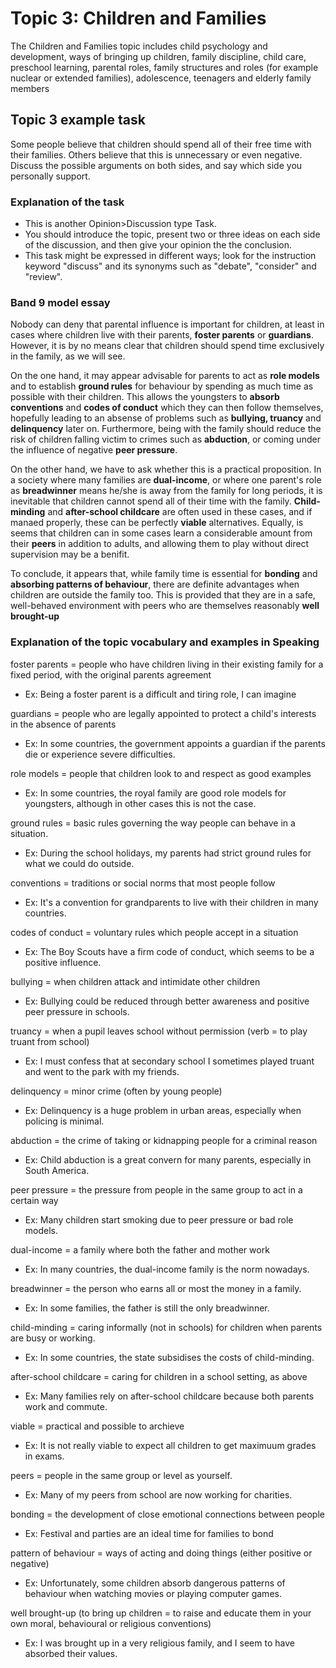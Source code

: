 # Topic 3: Children and Families
The Children and Families topic includes child psychology and development, ways of bringing up children, family discipline, child care, preschool learning, parental roles, family structures and roles (for example nuclear or extended families), adolescence, teenagers and elderly family members

## Topic 3 example task
Some people believe that children should spend all of their free time with their families. Others believe that this is unnecessary or even negative. Discuss the possible arguments on both sides, and say which side you personally support.

### Explanation of the task
- This is another Opinion>Discussion type Task. 
- You should introduce the topic, present two or three ideas on each side of the discussion, and then give your opinion the the conclusion. 
- This task might be expressed in different ways; look for the instruction keyword "discuss" and its synonyms such as "debate", "consider" and "review".

### Band 9 model essay
Nobody can deny that parental influence is important for children, at least in cases where children live with their parents, **foster parents** or **guardians**. However, it is by no means clear that children should spend time exclusively in the family, as we will see.

On the one hand, it may appear advisable for parents to act as **role models** and to establish **ground rules** for behaviour by spending as much time as possible with their children. This allows the youngsters to **absorb conventions** and **codes of conduct** which they can then follow themselves, hopefully leading to an absense of problems such as **bullying, truancy** and **delinquency** later on. Furthermore, being with the family should reduce the risk of children falling victim to crimes such as **abduction**, or coming under the influence of negative **peer pressure**.

On the other hand, we have to ask whether this is a practical proposition. In a society where many families are **dual-income**, or where one parent's role as **breadwinner** means he/she is away from the family for long periods, it is inevitable that children cannot spend all of their time with the family. **Child-minding** and **after-school childcare** are often used in these cases, and if manaed properly, these can be perfectly **viable** alternatives. Equally, is seems that children can in some cases learn a considerable amount from their **peers** in addition to adults, and allowing them to play without direct supervision may be a benifit.

To conclude, it appears that, while family time is essential for **bonding** and **absorbing patterns of behaviour**, there are definite advantages when children are outside the family too. This is provided that they are in a safe, well-behaved environment with peers who are themselves reasonably **well brought-up**

### Explanation of the topic vocabulary and examples in Speaking
foster parents = people who have children living in their existing family for a fixed period, with the original parents agreement
- Ex: Being a foster parent is a difficult and tiring role, I can imagine

guardians = people who are legally appointed to protect a child's interests in the absence of parents
- Ex: In some countries, the government appoints a guardian if the parents die or experience severe difficulties.

role models = people that children look to and respect as good examples
- Ex: In some countries, the royal family are good role models for youngsters, although in other cases this is not the case.

ground rules = basic rules governing the way people can behave in a situation.
- Ex: During the school holidays, my parents had strict ground rules for what we could do outside.

conventions = traditions or social norms that most people follow
- Ex: It's a convention for grandparents to live with their children in many countries.

codes of conduct = voluntary rules which people accept in a situation
- Ex: The Boy Scouts have a firm code of conduct, which seems to be a positive influence.

bullying = when children attack and intimidate other children
- Ex: Bullying could be reduced through better awareness and positive peer pressure in schools.

truancy = when a pupil leaves school without permission (verb = to play truant from school)
- Ex: I must confess that at secondary school I sometimes played truant and went to the park with my friends.

delinquency = minor crime (often by young people)
- Ex: Delinquency is a huge problem in urban areas, especially when policing is minimal.

abduction = the crime of taking or kidnapping people for a criminal reason
- Ex: Child abduction is a great convern for many parents, especially in South America.

peer pressure = the pressure from people in the same group to act in a certain way
- Ex: Many children start smoking due to peer pressure or bad role models.

dual-income = a family where both the father and mother work
- Ex: In many countries, the dual-income family is the norm nowadays.

breadwinner = the person who earns all or most the money in a family.
- Ex: In some families, the father is still the only breadwinner.

child-minding = caring informally (not in schools) for children when parents are busy or working.
- Ex: In some countries, the state subsidises the costs of child-minding.

after-school childcare = caring for children in a school setting, as above
- Ex: Many families rely on after-school childcare because both parents work and commute.

viable = practical and possible to archieve
- Ex: It is not really viable to expect all children to get maximuum grades in exams.

peers = people in the same group or level as yourself.
- Ex: Many of my peers from school are now working for charities.

bonding = the development of close emotional connections between people
- Ex: Festival and parties are an ideal time for families to bond

pattern of behaviour = ways of acting and doing things (either positive or negative)
- Ex: Unfortunately, some children absorb dangerous patterns of behaviour when watching movies or playing computer games.

well brought-up (to bring up children = to raise and educate them in your own moral, behavioural or religious conventions)
- Ex: I was brought up in a very religious family, and I seem to have absorbed their values.
